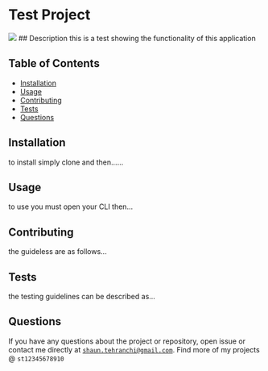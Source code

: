 
# Test Project
<img src="https://img.shields.io/badge/License-MIT-blue.svg">
## Description
 this is a test showing the functionality of this application

## Table of Contents
- [Installation](#installation)
- [Usage](#usage)
- [Contributing](#contributing)
- [Tests](#tests)
- [Questions](#questions)
## Installation
to install simply clone and then......
## Usage
 to use you must open your CLI then...
## Contributing
 the guideless are as follows...
## Tests
 the testing guidelines can be described as...
## Questions
If you have any questions about the project or repository, open issue or contact me directly at <code>shaun.tehranchi@gmail.com</code>. Find more of my projects @ <code>st12345678910</code>
    